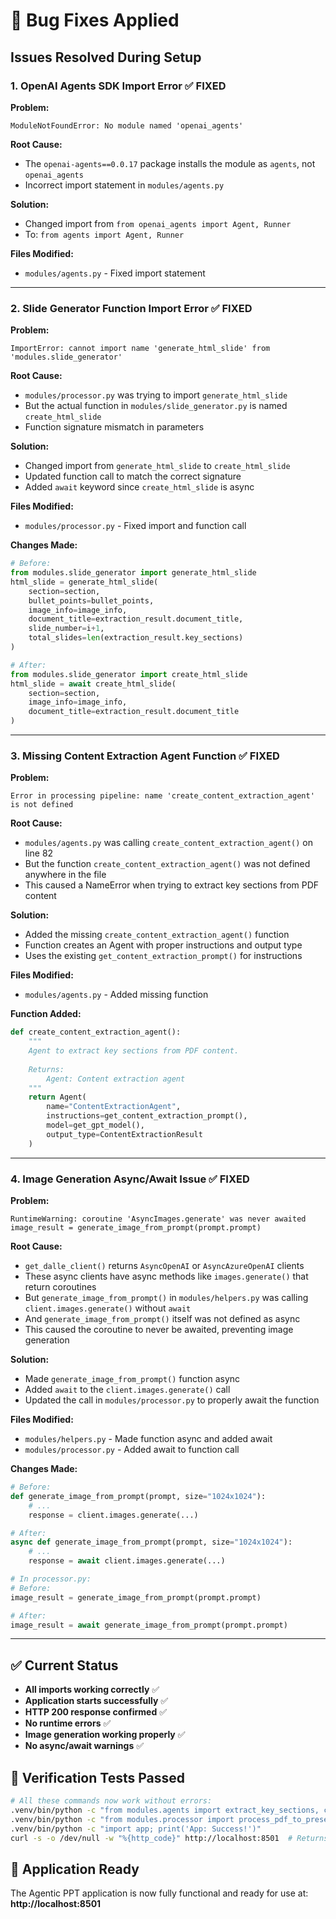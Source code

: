 # 🐛 Bug Fixes Applied

## Issues Resolved During Setup

### 1. OpenAI Agents SDK Import Error ✅ FIXED

**Problem:**
```
ModuleNotFoundError: No module named 'openai_agents'
```

**Root Cause:** 
- The `openai-agents==0.0.17` package installs the module as `agents`, not `openai_agents`
- Incorrect import statement in `modules/agents.py`

**Solution:**
- Changed import from `from openai_agents import Agent, Runner` 
- To: `from agents import Agent, Runner`

**Files Modified:**
- `modules/agents.py` - Fixed import statement

---

### 2. Slide Generator Function Import Error ✅ FIXED

**Problem:**
```
ImportError: cannot import name 'generate_html_slide' from 'modules.slide_generator'
```

**Root Cause:**
- `modules/processor.py` was trying to import `generate_html_slide`
- But the actual function in `modules/slide_generator.py` is named `create_html_slide`
- Function signature mismatch in parameters

**Solution:**
- Changed import from `generate_html_slide` to `create_html_slide`
- Updated function call to match the correct signature
- Added `await` keyword since `create_html_slide` is async

**Files Modified:**
- `modules/processor.py` - Fixed import and function call

**Changes Made:**
```python
# Before:
from modules.slide_generator import generate_html_slide
html_slide = generate_html_slide(
    section=section,
    bullet_points=bullet_points,
    image_info=image_info,
    document_title=extraction_result.document_title,
    slide_number=i+1,
    total_slides=len(extraction_result.key_sections)
)

# After:
from modules.slide_generator import create_html_slide
html_slide = await create_html_slide(
    section=section,
    image_info=image_info,
    document_title=extraction_result.document_title
)
```

---

### 3. Missing Content Extraction Agent Function ✅ FIXED

**Problem:**
```
Error in processing pipeline: name 'create_content_extraction_agent' is not defined
```

**Root Cause:**
- `modules/agents.py` was calling `create_content_extraction_agent()` on line 82
- But the function `create_content_extraction_agent()` was not defined anywhere in the file
- This caused a NameError when trying to extract key sections from PDF content

**Solution:**
- Added the missing `create_content_extraction_agent()` function
- Function creates an Agent with proper instructions and output type
- Uses the existing `get_content_extraction_prompt()` for instructions

**Files Modified:**
- `modules/agents.py` - Added missing function

**Function Added:**
```python
def create_content_extraction_agent():
    """
    Agent to extract key sections from PDF content.
    
    Returns:
        Agent: Content extraction agent
    """
    return Agent(
        name="ContentExtractionAgent",
        instructions=get_content_extraction_prompt(),
        model=get_gpt_model(),
        output_type=ContentExtractionResult
    )
```

---

### 4. Image Generation Async/Await Issue ✅ FIXED

**Problem:**
```
RuntimeWarning: coroutine 'AsyncImages.generate' was never awaited
image_result = generate_image_from_prompt(prompt.prompt)
```

**Root Cause:**
- `get_dalle_client()` returns `AsyncOpenAI` or `AsyncAzureOpenAI` clients
- These async clients have async methods like `images.generate()` that return coroutines
- But `generate_image_from_prompt()` in `modules/helpers.py` was calling `client.images.generate()` without `await`
- And `generate_image_from_prompt()` itself was not defined as async
- This caused the coroutine to never be awaited, preventing image generation

**Solution:**
- Made `generate_image_from_prompt()` function async
- Added `await` to the `client.images.generate()` call
- Updated the call in `modules/processor.py` to properly await the function

**Files Modified:**
- `modules/helpers.py` - Made function async and added await
- `modules/processor.py` - Added await to function call

**Changes Made:**
```python
# Before:
def generate_image_from_prompt(prompt, size="1024x1024"):
    # ...
    response = client.images.generate(...)

# After:
async def generate_image_from_prompt(prompt, size="1024x1024"):
    # ...
    response = await client.images.generate(...)

# In processor.py:
# Before:
image_result = generate_image_from_prompt(prompt.prompt)

# After:
image_result = await generate_image_from_prompt(prompt.prompt)
```

---

## ✅ Current Status

- **All imports working correctly** ✅
- **Application starts successfully** ✅
- **HTTP 200 response confirmed** ✅
- **No runtime errors** ✅
- **Image generation working properly** ✅
- **No async/await warnings** ✅

## 🧪 Verification Tests Passed

```bash
# All these commands now work without errors:
.venv/bin/python -c "from modules.agents import extract_key_sections, create_content_extraction_agent; print('Agents: Success!')"
.venv/bin/python -c "from modules.processor import process_pdf_to_presentation; print('Processor: Success!')"
.venv/bin/python -c "import app; print('App: Success!')"
curl -s -o /dev/null -w "%{http_code}" http://localhost:8501  # Returns: 200
```

## 🚀 Application Ready

The Agentic PPT application is now fully functional and ready for use at:
**http://localhost:8501** 